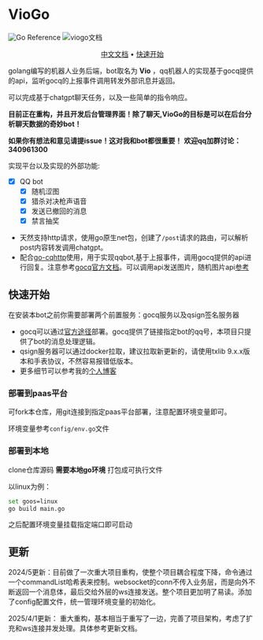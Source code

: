 # VioGo

![Go Reference](https://pkg.go.dev/badge/github.com/go-telegram-bot-api/telegram-bot-api/v5.svg)
![viogo文档](https://img.shields.io/badge/version-1.0-violet)

<p align="center"><a href="https://viogami.github.io/VioGo/">中文文档</a> • <a href="#快速开始">快速开始</a> </p>

golang编写的机器人业务后端，bot取名为 **Vio** ，qq机器人的实现基于gocq提供的api，监听gocq的上报事件调用转发外部讯息并返回。

可以完成基于chatgpt聊天任务，以及一些简单的指令响应。

**目前正在重构，并且开发后台管理界面！除了聊天,VioGo的目标是可以在后台分析聊天数据的奇妙bot！**

**如果你有想法和意见请提issue！这对我和bot都很重要！**
**欢迎qq加群讨论：340961300**

实现平台以及实现的外部功能:

- [X] QQ bot
  - [X] 随机涩图
  - [X] 猎杀对决枪声语音
  - [X] 发送已撤回的消息
  - [X] 禁言抽奖

- 天然支持http请求，使用go原生net包，创建了`/post`请求的路由，可以解析post内容转发调用chatgpt。
- 配合[go-cqhttp](https://github.com/Mrs4s/go-cqhttp)使用，用于实现qqbot,基于上报事件，调用gocq提供的api进行回复。注意参考[gocq官方文档](https://docs.go-cqhttp.org/reference/#websocket)。可以调用api发送图片，随机图片api[参考](https://api.lolicon.app/setu/v2)

## 快速开始

在安装本bot之前你需要部署两个前置服务：gocq服务以及qsign签名服务器

- gocq可以通过[官方途径](https://github.com/Mrs4s/go-cqhttp)部署。gocq提供了链接指定bot的qq号，本项目只提供了bot的消息处理逻辑。
- qsign服务器可以通过docker拉取，建议拉取新更新的，请使用txlib 9.x.x版本和手表协议，不然容易报错低版本。
- 更多细节可以参考我的[个人博客](http://viogami.me/index.php/blog/144/)

### 部署到paas平台

可fork本仓库，用git连接到指定paas平台部署，注意配置环境变量即可。

环境变量参考`config/env.go`文件

### 部署到本地

clone仓库源码
**需要本地go环境**
打包成可执行文件

以linux为例：

```bash
set goos=linux
go build main.go
```

之后配置环境变量挂载指定端口即可启动

## 更新

2024/5更新：目前做了一次重大项目重构，使整个项目耦合程度下降，命令通过一个commandList哈希表来控制。websocket的conn不传入业务层，而是向外不断返回一个消息体，最后交给外层的ws连接发送。整个项目更加明了易读。添加了config配置文件，统一管理环境变量的初始化。

2025/4/1更新： 重大重构，基本相当于重写了一边，完善了项目架构，考虑了扩充和ws连接并发处理。具体参考更新文档。
